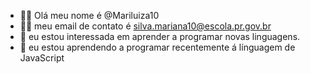 - 👋🏼 Olá meu nome é @Mariluiza10
- 👍🏼 meu email de contato é silva.mariana10@escola.pr.gov.br
- 👀 eu estou interessada em aprender a programar novas linguagens.
- 🌱 eu estou aprendendo a programar recentemente á línguagem de JavaScript 


